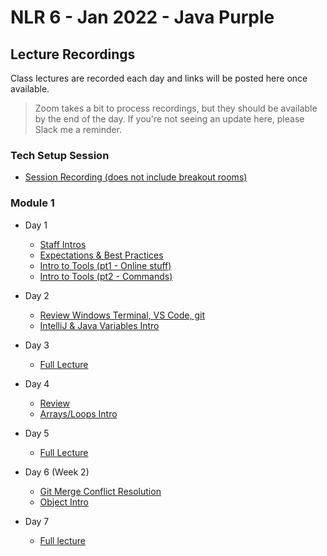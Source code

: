 # NLR 6 - Jan 2022 - Java Purple

## Lecture Recordings

Class lectures are recorded each day and links will be posted here once available.

> Zoom takes a bit to process recordings, but they should be available by the end of the day. If you're not seeing an update here, please Slack me a reminder. 

### Tech Setup Session

- [Session Recording (does not include breakout rooms)](https://techelevator.zoom.us/rec/share/s9Yc0Jl9imcNM11cg-sc3Cxy46gJP9MOHNkNVkPIkSLPWlP7ECW16p0LUlaZ8-p4.dauZwb8hoBn3Twxa?startTime=1642178228000)

### Module 1

- Day 1 
    - [Staff Intros](https://techelevator.zoom.us/rec/share/SnxMoNyr3K0RKQqfyyxBhpHIWXY7eqyf91ARoaRCO0IEulfKnkoiRG_VQU7ULQrd.hji8RgloBdzWL9R5?startTime=1642427204000)
    - [Expectations & Best Practices](https://techelevator.zoom.us/rec/share/SnxMoNyr3K0RKQqfyyxBhpHIWXY7eqyf91ARoaRCO0IEulfKnkoiRG_VQU7ULQrd.hji8RgloBdzWL9R5?startTime=1642433280000)
    - [Intro to Tools (pt1 - Online stuff)](https://techelevator.zoom.us/rec/share/AszLjjHPnRYbsi65-lQW0XsE47QrmM3vfCCovySyCuuBO4kJ9ChCSK8qnsALrLhQ.MxWA8mraTWhLAxUN?startTime=1642442904000)
    - [Intro to Tools (pt2 - Commands)](https://techelevator.zoom.us/rec/share/AszLjjHPnRYbsi65-lQW0XsE47QrmM3vfCCovySyCuuBO4kJ9ChCSK8qnsALrLhQ.MxWA8mraTWhLAxUN?startTime=1642449932000)


- Day 2
    - [Review Windows Terminal, VS Code, git](https://techelevator.zoom.us/rec/share/EmThean-h23DpJeD3ySz719rLOcC56WZlHMbtJZEY-kZgDxF76xKSaCjNva7T3e4.TVUVCQ_IBq97MZVx?startTime=1642516977000)
    - [IntelliJ & Java Variables Intro](https://techelevator.zoom.us/rec/share/EmThean-h23DpJeD3ySz719rLOcC56WZlHMbtJZEY-kZgDxF76xKSaCjNva7T3e4.TVUVCQ_IBq97MZVx?startTime=1642522118000)

- Day 3 
    - [Full Lecture](https://techelevator.zoom.us/rec/share/xjbtsqm7_om6LsaksCvzFWdt2Te-BNmLRrBgbeY_VO9MoFm4qlVrJs1LUetgR0iC.pTzzdNO2dancVfjB?startTime=1642603850000)

- Day 4 
    - [Review](https://techelevator.zoom.us/rec/share/ww-aAYTsmgpnAcyzc0p1_Lvlgw5AEHXP3zVVb1irQe5bop3iNKUJ8HecH3EWqz05.-Y9Qa8sOaT2Zm6CY?startTime=1642690137000)
    - [Arrays/Loops Intro](https://techelevator.zoom.us/rec/share/ww-aAYTsmgpnAcyzc0p1_Lvlgw5AEHXP3zVVb1irQe5bop3iNKUJ8HecH3EWqz05.-Y9Qa8sOaT2Zm6CY?startTime=1642698678000)

- Day 5
    - [Full Lecture](https://techelevator.zoom.us/rec/share/MDivs2gNDFglOxg9malqsYPCZyoVBCh6lR2D59bDdmydL8XGBLPzKs_fxL0dW7CZ.UAb5ks263QVoe3CD?startTime=1642776451000)

- Day 6 (Week 2)
    - [Git Merge Conflict Resolution](https://techelevator.zoom.us/rec/share/GHhzFxM_6sp2wg9xItP8J65bRnoLakLLd4wkuoYZnRNOwnAohmtL5AAETKLPQBPV.RKxZrmKONBdX0fVY?startTime=1643035821000)
    - [Object Intro](https://techelevator.zoom.us/rec/share/GHhzFxM_6sp2wg9xItP8J65bRnoLakLLd4wkuoYZnRNOwnAohmtL5AAETKLPQBPV.RKxZrmKONBdX0fVY?startTime=1643040748000)

- Day 7 
    - [Full lecture](https://techelevator.zoom.us/rec/share/P6-tyJ0W15syPIzIig4lJfvCHlmu0l04oqnDVDUOJ4_A4dARjEMM2nQvNM23_OxV.anO39EeJ_NJvyxlU?startTime=1643122147000)